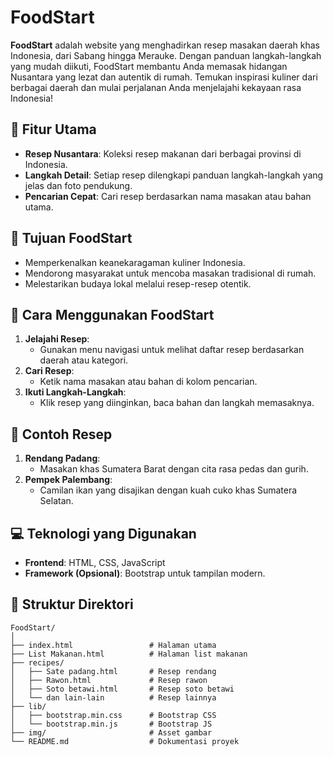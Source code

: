 # FoodStart

**FoodStart** adalah website yang menghadirkan resep masakan daerah khas Indonesia, dari Sabang hingga Merauke. Dengan panduan langkah-langkah yang mudah diikuti, FoodStart membantu Anda memasak hidangan Nusantara yang lezat dan autentik di rumah. Temukan inspirasi kuliner dari berbagai daerah dan mulai perjalanan Anda menjelajahi kekayaan rasa Indonesia!

## 🌟 Fitur Utama
- **Resep Nusantara**: Koleksi resep makanan dari berbagai provinsi di Indonesia.
- **Langkah Detail**: Setiap resep dilengkapi panduan langkah-langkah yang jelas dan foto pendukung.
- **Pencarian Cepat**: Cari resep berdasarkan nama masakan atau bahan utama.

## 🎯 Tujuan FoodStart
- Memperkenalkan keanekaragaman kuliner Indonesia.
- Mendorong masyarakat untuk mencoba masakan tradisional di rumah.
- Melestarikan budaya lokal melalui resep-resep otentik.

## 📖 Cara Menggunakan FoodStart
1. **Jelajahi Resep**:
   - Gunakan menu navigasi untuk melihat daftar resep berdasarkan daerah atau kategori.
2. **Cari Resep**:
   - Ketik nama masakan atau bahan di kolom pencarian.
3. **Ikuti Langkah-Langkah**:
   - Klik resep yang diinginkan, baca bahan dan langkah memasaknya.

## 🥘 Contoh Resep
1. **Rendang Padang**:
   - Masakan khas Sumatera Barat dengan cita rasa pedas dan gurih.
2. **Pempek Palembang**:
   - Camilan ikan yang disajikan dengan kuah cuko khas Sumatera Selatan.

## 💻 Teknologi yang Digunakan
- **Frontend**: HTML, CSS, JavaScript
- **Framework (Opsional)**: Bootstrap untuk tampilan modern.

## 📂 Struktur Direktori
```plaintext
FoodStart/
│
├── index.html                 # Halaman utama
├── List Makanan.html          # Halaman list makanan
├── recipes/
│   ├── Sate padang.html       # Resep rendang
│   ├── Rawon.html             # Resep rawon
│   ├── Soto betawi.html       # Resep soto betawi
│   └── dan lain-lain          # Resep lainnya 
├── lib/
│   ├── bootstrap.min.css      # Bootstrap CSS
│   └── bootstrap.min.js       # Bootstrap JS
├── img/                       # Asset gambar
└── README.md                  # Dokumentasi proyek
